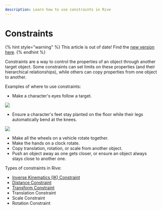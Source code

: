 ```yaml
---
description: Learn how to use constraints in Rive
---
```


# Constraints

{% hint style="warning" %}
This article is out of date! Find the [new version here](https://rive.app/community/doc/contraints-overview/doc6IsrpI9ZE).
{% endhint %}

Constraints are a way to control the properties of an object through another target object. Some constraints can set limits on these properties (and their hierarchical relationships), while others can copy properties from one object to another.

Examples of where to use constraints:

* Make a character's eyes follow a target.

![](../../.gitbook/assets/2021-08-03-19.12.35.gif)

* Ensure a character's feet stay planted on the floor while their legs automatically bend at the knees.

![](../../.gitbook/assets/2021-08-03-19.17.41.gif)

* Make all the wheels on a vehicle rotate together.
* Make the hands on a clock rotate.
* Copy translation, rotation, or scale from another object.
* Push an object away as one gets closer, or ensure an object always stays close to another one.

Types of constraints in Rive:

* [Inverse Kinematics (IK) Constraint](ik-constraint.md)
* [Distance Constraint](distance-constraint.md)
* [Transform Constraint](transform-constraint.md)
* Translation Constraint
* Scale Constraint
* Rotation Constraint



